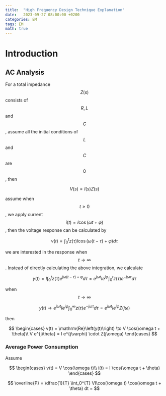 ```yaml
---
title:  "High Frequency Design Technique Explanation"
date:   2023-09-27 08:00:00 +0200
categories: EM
tags: EM
math: true
---
```


# Introduction

## AC Analysis

For a total impedance $$Z(s)$$ consists of $$R, L$$ and $$C$$, assume all the initial conditions of $$L$$ and $$C$$ are $$0$$, then

$$
V(s) = I(s)Z(s)
$$

assume when $$t\ge 0$$, we apply current $$i(t)=I \cos(\omega t + \varphi)$$, then the voltage response can be calculated by

$$
v(t) = \int_0^t z(\tau) I \cos\left(\omega(t-\tau) + \varphi\right)d\tau
$$

we are interested in the response when $$t\to\infty$$.
Instead of directly calculating the above integration, we calculate

$$
y(t) = I \int_0^t z(\tau)e^{j\omega(t-\tau)+\varphi}d\tau = e^{j\omega t} I e^{j\varphi} \int_0^t z(\tau)e^{-j\omega \tau} d\tau
$$

when $$t \to \infty$$

$$
y(t) \to e^{j\omega t} I e^{j\varphi} \int_0^\infty z(\tau)e^{-j\omega \tau}d\tau = e^{j\omega t} I e^{j\varphi} Z(j\omega)
$$

then

$$
\begin{cases}
v(t) = \mathrm{Re}\left(y(t)\right) \to V \cos(\omega t + \theta)\\
V e^{j\theta} = I e^{j\varphi} \cdot Z(j\omega)
\end{cases}
$$

### Average Power Consumption

Assume

$$
\begin{cases}
v(t) = V \cos(\omega t)\\
i(t) = I \cos(\omega t + \theta)
\end{cases}
$$

$$
\overline{P} = \dfrac{1}{T} \int_0^{T} VI\cos(\omega t) \cos(\omega t + \theta) dt =
$$
